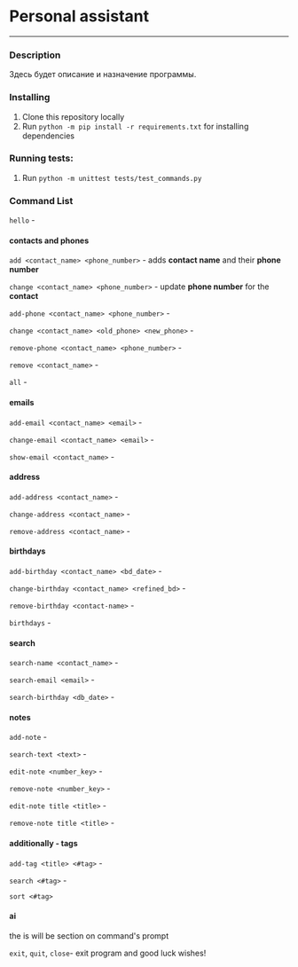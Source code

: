# Personal assistant

---

### Description

Здесь будет описание и назначение программы.

### Installing

1. Clone this repository locally
2. Run `python -m pip install -r requirements.txt` for installing dependencies

### Running tests:

1. Run `python -m unittest tests/test_commands.py`

### Command List

`hello` -

#### contacts and phones
`add <contact_name> <phone_number>` - adds **contact name** and their **phone number**

`change <contact_name> <phone_number>` - update **phone number** for the **contact**

`add-phone <contact_name> <phone_number>` - 

`change <contact_name> <old_phone> <new_phone>` -

`remove-phone <contact_name> <phone_number>` - 

`remove <contact_name>` - 

`all` - 
#### emails
`add-email <contact_name> <email>` - 

`change-email <contact_name> <email>` -

`show-email <contact_name>` -
#### address
`add-address <contact_name>` -

`change-address <contact_name>` - 

`remove-address <contact_name>` -
#### birthdays
`add-birthday <contact_name> <bd_date>` - 

`change-birthday <contact_name> <refined_bd>` - 

`remove-birthday <contact-name>` - 

`birthdays` -
#### search
`search-name <contact_name>` - 

`search-email <email>` -

`search-birthday <db_date>` -
#### notes
`add-note` - 

`search-text <text>` -

`edit-note <number_key>` -

`remove-note <number_key>` -

`edit-note title <title>` -

`remove-note title <title>` -

#### additionally - tags
`add-tag <title> <#tag>` -

`search <#tag>` -

`sort <#tag>`
#### ai
the is will be section on command's prompt


`exit`, `quit`, `close`- exit program and good luck wishes!

